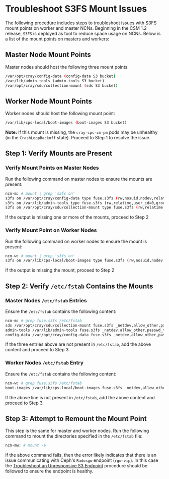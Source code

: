 # Troubleshoot S3FS Mount Issues

The following procedure includes steps to troubleshoot issues with S3FS mount points on worker and master NCNs. Beginning in the CSM 1.2 release, `S3FS` is deployed as tool to reduce space usage on NCNs. Below is a list of the mount points on masters and workers:

## Master Node Mount Points

Master nodes should host the following three mount points:

```bash
/var/opt/cray/config-data (config-data S3 bucket)
/var/lib/admin-tools (admin-tools S3 bucket)
/var/opt/cray/sdu/collection-mount (sds S3 bucket)
```

## Worker Node Mount Points

Worker nodes should host the following mount point:

```bash
/var/lib/cps-local/boot-images (boot-images S3 bucket)
```

**Note:** If this mount is missing, the `cray-cps-cm-pm` pods may be unhealthy (in the `CrashLoopBackoff` state). Proceed to Step 1 to resolve the issue.

## Step 1: Verify Mounts are Present

### Verify Mount Points on Master Nodes

Run the following command on master nodes to ensure the mounts are present:

```bash
ncn-m: # mount | grep 's3fs on'
s3fs on /var/opt/cray/config-data type fuse.s3fs (rw,nosuid,nodev,relatime,user_id=0,group_id=0)
s3fs on /var/lib/admin-tools type fuse.s3fs (rw,relatime,user_id=0,group_id=0,allow_other)
s3fs on /var/opt/cray/sdu/collection-mount type fuse.s3fs (rw,relatime,user_id=0,group_id=0,allow_other)
```

If the output is missing one or more of the mounts, proceed to Step 2

### Verify Mount Point on Worker Nodes

Run the following command on worker nodes to ensure the mount is present:

```bash
ncn-w: # mount | grep 's3fs on'
s3fs on /var/lib/cps-local/boot-images type fuse.s3fs (rw,nosuid,nodev,relatime,user_id=0,group_id=0)
```

If the output is missing the mount, proceed to Step 2

## Step 2: Verify `/etc/fstab` Contains the Mounts

### Master Nodes `/etc/fstab` Entries

Ensure the `/etc/fstab` contains the following content:

```bash
ncn-m: # grep fuse.s3fs /etc/fstab
sds /var/opt/cray/sdu/collection-mount fuse.s3fs _netdev,allow_other,passwd_file=/root/.sds.s3fs,url=http://rgw-vip.nmn,use_path_request_style,use_cache=/var/lib/s3fs_cache,check_cache_dir_exist,use_xattr,uid=2370,gid=2370,umask=0007,allow_other 0 0
admin-tools /var/lib/admin-tools fuse.s3fs _netdev,allow_other,passwd_file=/root/.admin-tools.s3fs,url=http://rgw-vip.nmn,use_path_request_style,use_cache=/var/lib/s3fs_cache,check_cache_dir_exist,use_xattr 0 0
config-data /var/opt/cray/config-data fuse.s3fs _netdev,allow_other,passwd_file=/root/.config-data.s3fs,url=http://rgw-vip.nmn,use_path_request_style,use_xattr 0 0
```

If the three entries above are not present in `/etc/fstab`, add the above content and proceed to Step 3.

### Worker Nodes `/etc/fstab` Entry

Ensure the `/etc/fstab` contains the following content:

```bash
ncn-w: # grep fuse.s3fs /etc/fstab
boot-images /var/lib/cps-local/boot-images fuse.s3fs _netdev,allow_other,passwd_file=/root/.ims.s3fs,url=http://rgw-vip.nmn,use_path_request_style,use_cache=/var/lib/s3fs_cache,check_cache_dir_exist,use_xattr 0 0
```

If the above line is not present in `/etc/fstab`, add the above content and proceed to Step 3.

## Step 3: Attempt to Remount the Mount Point

This step is the same for master and worker nodes. Run the following command to mount the directories specified in the `/etc/fstab` file:

```bash
ncn-mw: # mount -a
```

If the above command fails, then the error likely indicates that there is an issue communicating with Ceph's `Radosgw` endpoint (`rgw-vip`).
In this case the [Troubleshoot an Unresponsive S3 Endpoint](Troubleshoot_an_Unresponsive_S3_Endpoint.md) procedure should be followed to ensure the endpoint is healthy.
